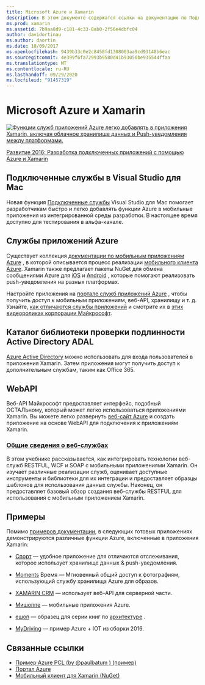 ```yaml
---
title: Microsoft Azure и Xamarin
description: В этом документе содержатся ссылки на документацию по Подключенные службы в Visual Studio для Mac, мобильных приложениях Azure, Active Directory проверки подлинности и WebAPI.
ms.prod: xamarin
ms.assetid: 7b9aa8d9-c181-4c33-8ab0-2f56e4dbfc04
author: davidortinau
ms.author: daortin
ms.date: 10/09/2017
ms.openlocfilehash: 9439b33c0e2c8458fd1308003aa9cd93148b6eac
ms.sourcegitcommit: 4e399f6fa72993b9580d41b93050be935544ffaa
ms.translationtype: MT
ms.contentlocale: ru-RU
ms.lasthandoff: 09/29/2020
ms.locfileid: "91457319"
---
```

# <a name="microsoft-azure-and-xamarin"></a>Microsoft Azure и Xamarin

[![Функции служб приложений Azure легко добавлять в приложения Xamarin, включая облачное хранилище данных и Push-уведомления между платформами.](images/evolve-mikej-azure-sml.png)](https://evolve.xamarin.com/session/56ec886fde91c6253c277bc6)

[Развитие 2016: Разработка подключенных приложений с помощью Azure и Xamarin](https://evolve.xamarin.com/session/56ec886fde91c6253c277bc6)

## <a name="connected-services-in-visual-studio-for-mac"></a>Подключенные службы в Visual Studio для Mac

Новая функция [Подключенные службы](/visualstudio/mac/connected-services) Visual Studio для Mac помогает разработчикам быстро и легко добавлять функции Azure в мобильные приложения из интегрированной среды разработки. В настоящее время доступно для тестирования в альфа-канале.

## <a name="azure-app-services"></a>Службы приложений Azure

Существует коллекция [документации по мобильным приложениям Azure](~/cross-platform/data-cloud/mobile-apps.md) , в которой описывается процесс реализации [мобильного клиента Azure](https://www.nuget.org/packages/Microsoft.Azure.Mobile.Client/).
Xamarin также предлагает пакеты NuGet для обмена сообщениями Azure для [iOS](https://www.nuget.org/packages/Xamarin.Azure.NotificationHubs.iOS/) и [Android](https://www.nuget.org/packages/Xamarin.Azure.NotificationHubs.Android/) , которые помогают реализовать push-уведомления на разных платформах.

Настройте приложения на [портале служб приложений Azure](https://portal.azure.com/) , чтобы получить доступ к мобильным приложениям, веб-API, хранилищу и т. д. Узнайте, [как отличаются службы приложений](https://azure.microsoft.com/updates/whats-new-with-azure-app-service/) и смотрите их в [этих видеороликах корпорации Майкрософт](https://azure.microsoft.com/campaigns/azure-march-announcement/).

## <a name="active-directory-authentication"></a>Каталог библиотеки проверки подлинности Active Directory ADAL

[Azure Active Directory](~/cross-platform/data-cloud/active-directory/index.md) можно использовать для входа пользователей в приложения Xamarin. Затем приложения могут получить доступ к дополнительным службам, таким как Office 365.

## <a name="webapi"></a>WebAPI

Веб-API Майкрософт предоставляет интерфейс, подобный ОСТАЛЬному, который может легко использоваться приложениями Xamarin.
Вы можете легко развернуть [веб-сайт Azure](https://trywebsites.azurewebsites.net/) и создать приложение на основе WebAPI для подключения к приложениям Xamarin.

### <a name="introduction-to-web-services"></a>[Общие сведения о веб-службах](~/cross-platform/data-cloud/web-services/index.md)

В этом учебнике рассказывается, как интегрировать технологии веб-служб RESTFUL, WCF и SOAP с мобильными приложениями Xamarin. Он изучает различные реализации служб, оценивает доступные инструменты и библиотеки для их интеграции и предоставляет образцы шаблонов для использования данных службы. Наконец, он предоставляет базовый обзор создания веб-службы RESTFUL для использования с мобильным приложением Xamarin.

## <a name="samples"></a>Примеры

Помимо [примеров документации](https://github.com/xamarin/mobile-samples/tree/master/Azure), в следующих готовых приложениях демонстрируются различные функции Azure, включенные в приложения Xamarin:

- [Спорт](https://github.com/xamarin/Sport) — удобное приложение для отличаются отслеживания, которое использует хранилище данных & push-уведомления.
- [Moments](https://github.com/pierceboggan/Moments) Время — Мгновенный общий доступ к фотографиям, использующий службу хранилища Azure для образов.
- [XAMARIN CRM](https://github.com/xamarin/app-crm) — использует веб-API для серверной части.
- [Мишоппе](https://github.com/jamesmontemagno/MyShoppe) — мобильные приложения Azure.

- [ешоп](https://github.com/dotnet-architecture/eShopOnContainers) — образец для серии книг по [архитектуре](https://www.microsoft.com/net/learn/architecture) .
- [MyDriving](https://azure.microsoft.com/campaigns/mydriving/) — пример Azure + IOT из сборки 2016.

## <a name="related-links"></a>Связанные ссылки

- [Пример Azure PCL (by @paulbatum ) (пример)](https://github.com/paulbatum/mobile-services-xamarin-pcl)
- [Портал Azure](https://azure.microsoft.com/)
- [Мобильный клиент для Xamarin (NuGet)](https://www.nuget.org/packages/Microsoft.Azure.Mobile.Client/)
